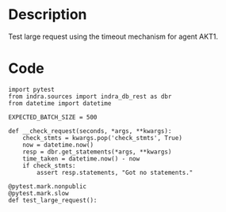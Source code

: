 # Description
Test large request using the timeout mechanism for agent AKT1.

# Code
```
import pytest
from indra.sources import indra_db_rest as dbr
from datetime import datetime

EXPECTED_BATCH_SIZE = 500

def __check_request(seconds, *args, **kwargs):
    check_stmts = kwargs.pop('check_stmts', True)
    now = datetime.now()
    resp = dbr.get_statements(*args, **kwargs)
    time_taken = datetime.now() - now
    if check_stmts:
        assert resp.statements, "Got no statements."

@pytest.mark.nonpublic
@pytest.mark.slow
def test_large_request():

```
